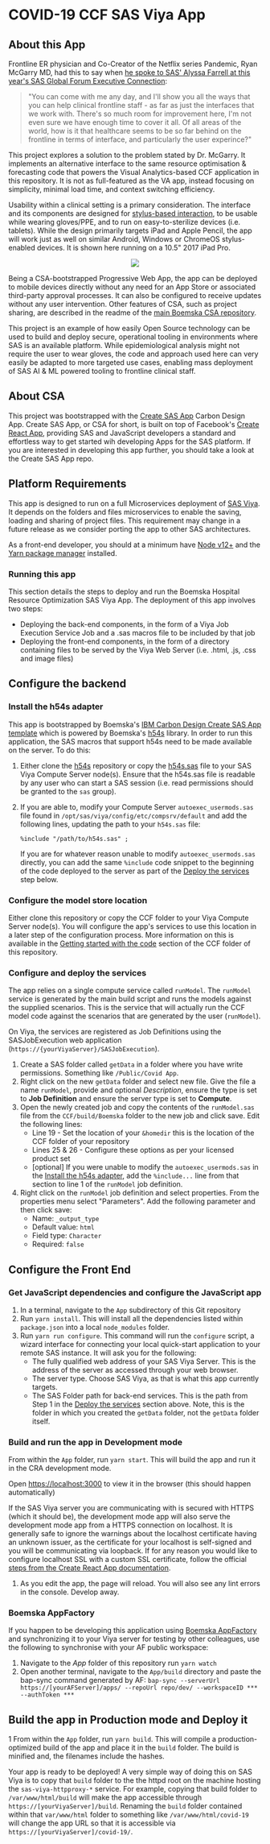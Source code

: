 # COVID-19 CCF SAS Viya App

## About this App

Frontline ER physician and Co-Creator of the Netflix series Pandemic, Ryan McGarry MD, had this to say when [he spoke to SAS' Alyssa Farrell at this year's SAS Global Forum Executive Connection](https://www.sas.com/en_us/events/sas-global-forum/analytics-executive.html):

> "You can come with me any day, and I'll show you all the ways that you can help clinical frontline staff - as far as just the interfaces that we work with. There's so much room for improvement here, I'm not even sure we have enough time to cover it all. Of all areas of the world, how is it that healthcare seems to be so far behind on the frontline in terms of interface, and particularly the user experince?" 

This project explores a solution to the problem stated by Dr. McGarry. It implements an alternative interface to the same resource optimisation & forecasting code that powers the Visual Analytics-based CCF application in this repository. It is not as full-featured as the VA app, instead focusing on simplicity, minimal load time, and context switching efficiency.

Usability within a clinical setting is a primary consideration. The interface and its components are designed for [stylus-based interaction](https://ieeexplore.ieee.org/document/4588449), to be usable while wearing gloves/PPE, and to run on easy-to-sterilize devices (i.e. tablets). While the design primarily targets iPad and Apple Pencil, the app will work just as well on similar Android, Windows or ChromeOS stylus-enabled devices. It is shown here running on a 10.5" 2017 iPad Pro.  

<p align="center">
<img src="./covid-app-ipad.gif">
</p>

Being a CSA-bootstrapped Progressive Web App, the app can be deployed to mobile devices directly without any need for an App Store or associated third-party approval processes. It can also be configured to receive updates without any user intervention. Other features of CSA, such as project sharing, are described in the readme of the [main Boemska CSA repository](https://github.com/boemska/create-sas-app).

This project is an example of how easily Open Source technology can be used to build and deploy secure, operational tooling in environments where SAS is an available platform. While epidemiological analysis might not require the user to wear gloves, the code and approach used here can very easily be adapted to more targeted use cases, enabling mass deployment of SAS AI & ML powered tooling to frontline clinical staff.


## About CSA

This project was bootstrapped with the [Create SAS App](https://github.com/Boemska/create-sas-app) Carbon Design App. Create SAS App, or CSA for short, is built on top of Facebook's [Create React App](https://github.com/facebook/create-react-app), providing SAS and JavaScript developers a standard and effortless way to get started wih developing Apps for the SAS platform. If you are interested in developing this app further, you should take a look at the Create SAS App repo.

## Platform Requirements

This app is designed to run on a full Microservices deployment of [SAS Viya](https://sas.com/viya). It depends on the folders and files microservices to enable the saving, loading and sharing of project files. This requirement may change in a future release as we consider porting the app to other SAS architectures.

As a front-end developer, you should at a minimum have [Node v12+](https://nodejs.org/en/blog/release/v12.16.2/) and the [Yarn package manager](https://yarnpkg.com/) installed.


### Running this app

This section details the steps to deploy and run the Boemska Hospital Resource Optimization SAS Viya App. The deployment of this app involves two steps:

 - Deploying the back-end components, in the form of a Viya Job Execution Service Job and a .sas macros file to be included by that job
 - Deploying the front-end components, in the form of a directory containing files to be served by the Viya Web Server (i.e. .html, .js, .css and image files)

## Configure the backend

### Install the h54s adapter

This app is bootstrapped by Boemska's [IBM Carbon Design Create SAS App template](https://github.com/Boemska/create-sas-app/tree/master/carbon-ui) which is powered by Boemska's [h54s](https://github.com/Boemska/h54s) library. In order to run this application, the SAS macros that support h54s need to be made available on the server. To do this:

1. Either clone the [h54s](https://github.com/Boemska/h54s) repository or copy the [h54s.sas](https://github.com/Boemska/h54s/blob/master/sasautos/h54s.sas) file to your SAS Viya Compute Server node(s). Ensure that the h54s.sas file is readable by any user who can start a SAS session (i.e. read permissions should be granted to the `sas` group).
1. If you are able to, modify your Compute Server `autoexec_usermods.sas` file found in `/opt/sas/viya/config/etc/compsrv/default` and add the following lines, updating the path to your `h54s.sas` file:

	```sas
	%include "/path/to/h54s.sas" ;
	```
	
	If you are for whatever reason unable to modify `autoexec_usermods.sas` directly, you can add the same `%include` code snippet to the beginning of the code deployed to the server as part of the [Deploy the services](#deploy-the-services) step below. 

### Configure the model store location	

Either clone this repository or copy the CCF folder to your Viya Compute Server node(s). You will configure the app's services to use this location in a later step of the configuration process. More information on this is available in the [Getting started with the code](https://github.com/sassoftware/covid-19-sas/tree/master/CCF#getting-started-with-the-code) section of the CCF folder of this repository.

### Configure and deploy the services

The app relies on a single compute service called `runModel`.  The `runModel` service is generated by the main build script and runs the models against the supplied scenarios. This is the service that will actually run the CCF model code against the scenarios that are generated by the user (`runModel`). 


On Viya, the services are registered as Job Definitions using the SASJobExecution web application (`https://{yourViyaServer}/SASJobExecution`). 

1. Create a SAS folder called `getData` in a folder where you have write permissions. Something like `/Public/Covid App`.
1. Right click on the new `getData` folder and select new file. Give the file a name `runModel`, provide and optional _Description_, ensure the type is set to **Job Definition** and ensure the server type is set to **Compute**.
1. Open the newly created job and copy the contents of the `runModel.sas` file from the `CCF/build/Boemska` folder to the new job and click save. Edit the following lines:
	* Line 19 - Set the location of your `&homedir` this is the location of the CCF folder of your repository
	* Lines 25 & 26 - Configure these options as per your licensed product set
	* [optional] If you were unable to modify the `autoexec_usermods.sas` in the [Install the h54s adapter](#install-the-h54s-adapter), add the `%include...` line from that section to line 1 of the `runModel` job definition.
1. Right click on the `runModel` job definition and select properties. From the properties menu select "Parameters". Add the following parameter and then click save:
	* Name: `_output_type`
	* Default value: `html`
	* Field type: `Character`
	* Required: `false` 

## Configure the Front End

### Get JavaScript dependencies and configure the JavaScript app 

1. In a terminal, navigate to the `App` subdirectory of this Git repository
1. Run `yarn install`. This will install all the dependencies listed within `package.json` into a local `node_modules` folder.
1. Run `yarn run configure`. This command will run the `configure` script, a wizard interface for connecting your local quick-start application to your remote SAS instance. It will ask you for the following:  
    - The fully qualified web address of your SAS Viya Server. This is the address of the server as accessed through your web browser.
	- The server type. Choose SAS Viya, as that is what this app currently targets.
	- The SAS Folder path for back-end services. This is the path from Step 1 in the [Deploy the services](#deploy-the-services) section above. Note, this is the folder in which you created the `getData` folder, not the `getData` folder itself.

### Build and run the app in Development mode

From within the `App` folder, run `yarn start`. This will build the app and run it in the CRA development mode.  

Open [https://localhost:3000](https://localhost:3000) to view it in the browser (this should happen automatically)

If the SAS Viya server you are communicating with is secured with HTTPS (which it should be), the development mode app will also serve the development mode app from a HTTPS connection on localhost. It is generally safe to ignore the warnings about the localhost certificate having an unknown issuer, as the certificate for your localhost is self-signed and you will be communicating via loopback. If for any reason you would like to configure localhost SSL with a custom SSL certificate, follow the official [steps from the Create React App documentation](https://create-react-app.dev/docs/using-https-in-development/). 

1. As you edit the app, the page will reload. You will also see any lint errors in the console. Develop away.


### Boemska AppFactory

If you happen to be developing this application using [Boemska AppFactory](https://boemskats.com/products/appfactory/) and synchronizing it to your Viya server for testing by other colleagues, use the following to synchronise with your AF public workspace:

1. Navigate to the _App_ folder of this repository run `yarn watch`
1. Open another terminal, navigate to the `App/build` directory and paste the bap-sync command generated by AF: `bap-sync --serverUrl https://[yourAFServer]/apps/ --repoUrl repo/dev/ --workspaceID *** --authToken ***`

## Build the app in Production mode and Deploy it

1 From within the `App` folder, run `yarn build`. This will compile a production-optimized build of the app and place it in the `build` folder. The build is minified and, the filenames include the hashes.  

Your app is ready to be deployed! A very simple way of doing this on SAS Viya is to copy that `build` folder to the the httpd root on the machine hosting the `sas-viya-httpproxy-*` service. For example, copying that build folder to `/var/www/html/build` will make the app accessible through `https://[yourViyaServer]/build`. Renaming the `build` folder contained within that `var/www/html` folder to something like `/var/www/html/covid-19` will change the app URL so that it is accessible via `https://[yourViyaServer]/covid-19/`.

